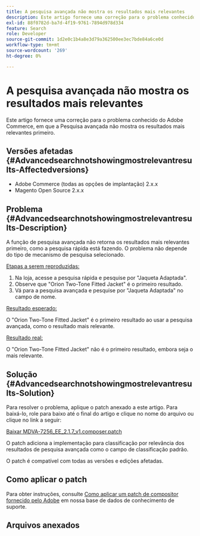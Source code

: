 ```yaml
---
title: A pesquisa avançada não mostra os resultados mais relevantes
description: Este artigo fornece uma correção para o problema conhecido do Adobe Commerce, em que a Pesquisa avançada não mostra os resultados mais relevantes primeiro.
exl-id: 88f0782d-ba7d-4f19-9761-7894d978d334
feature: Search
role: Developer
source-git-commit: 1d2e0c1b4a8e3d79a362500ee3ec7bde84a6ce0d
workflow-type: tm+mt
source-wordcount: '269'
ht-degree: 0%

---
```


# A pesquisa avançada não mostra os resultados mais relevantes

Este artigo fornece uma correção para o problema conhecido do Adobe Commerce, em que a Pesquisa avançada não mostra os resultados mais relevantes primeiro.

## Versões afetadas {#Advancedsearchnotshowingmostrelevantresults-Affectedversions}

* Adobe Commerce (todas as opções de implantação) 2.x.x
* Magento Open Source 2.x.x

## Problema {#Advancedsearchnotshowingmostrelevantresults-Description}

A função de pesquisa avançada não retorna os resultados mais relevantes primeiro, como a pesquisa rápida está fazendo. O problema não depende do tipo de mecanismo de pesquisa selecionado.

<u>Etapas a serem reproduzidas:</u>

1. Na loja, acesse a pesquisa rápida e pesquise por &quot;Jaqueta Adaptada&quot;.
1. Observe que &quot;Orion Two-Tone Fitted Jacket&quot; é o primeiro resultado.
1. Vá para a pesquisa avançada e pesquise por &quot;Jaqueta Adaptada&quot; no campo de nome.

<u>Resultado esperado:</u>

O &quot;Orion Two-Tone Fitted Jacket&quot; é o primeiro resultado ao usar a pesquisa avançada, como o resultado mais relevante.

<u>Resultado real:</u>

O &quot;Orion Two-Tone Fitted Jacket&quot; não é o primeiro resultado, embora seja o mais relevante.

## Solução {#Advancedsearchnotshowingmostrelevantresults-Solution}

Para resolver o problema, aplique o patch anexado a este artigo. Para baixá-lo, role para baixo até o final do artigo e clique no nome do arquivo ou clique no link a seguir:

[Baixar MDVA-7256\_EE\_2.1.7\_v1.composer.patch](assets/MDVA-7256_EE_2.1.7_v1.composer.patch.zip)

O patch adiciona a implementação para classificação por relevância dos resultados de pesquisa avançada como o campo de classificação padrão.

O patch é compatível com todas as versões e edições afetadas.

## Como aplicar o patch

Para obter instruções, consulte [Como aplicar um patch de compositor fornecido pelo Adobe](/help/how-to/general/how-to-apply-a-composer-patch-provided-by-magento.md) em nossa base de dados de conhecimento de suporte.

## Arquivos anexados
